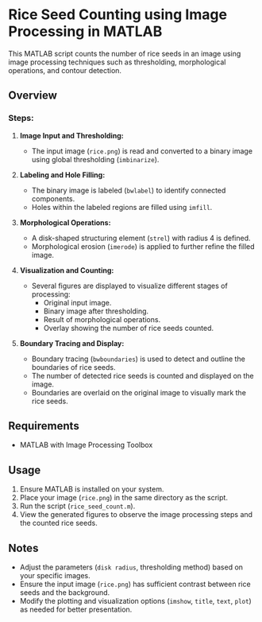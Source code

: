 
# Rice Seed Counting using Image Processing in MATLAB

This MATLAB script counts the number of rice seeds in an image using image processing techniques such as thresholding, morphological operations, and contour detection.

## Overview

### Steps:

1. **Image Input and Thresholding:**
   - The input image (`rice.png`) is read and converted to a binary image using global thresholding (`imbinarize`).

2. **Labeling and Hole Filling:**
   - The binary image is labeled (`bwlabel`) to identify connected components.
   - Holes within the labeled regions are filled using `imfill`.

3. **Morphological Operations:**
   - A disk-shaped structuring element (`strel`) with radius 4 is defined.
   - Morphological erosion (`imerode`) is applied to further refine the filled image.

4. **Visualization and Counting:**
   - Several figures are displayed to visualize different stages of processing:
     - Original input image.
     - Binary image after thresholding.
     - Result of morphological operations.
     - Overlay showing the number of rice seeds counted.

5. **Boundary Tracing and Display:**
   - Boundary tracing (`bwboundaries`) is used to detect and outline the boundaries of rice seeds.
   - The number of detected rice seeds is counted and displayed on the image.
   - Boundaries are overlaid on the original image to visually mark the rice seeds.

## Requirements

- MATLAB with Image Processing Toolbox

## Usage

1. Ensure MATLAB is installed on your system.
2. Place your image (`rice.png`) in the same directory as the script.
3. Run the script (`rice_seed_count.m`).
4. View the generated figures to observe the image processing steps and the counted rice seeds.

## Notes

- Adjust the parameters (`disk radius`, thresholding method) based on your specific images.
- Ensure the input image (`rice.png`) has sufficient contrast between rice seeds and the background.
- Modify the plotting and visualization options (`imshow`, `title`, `text`, `plot`) as needed for better presentation.
